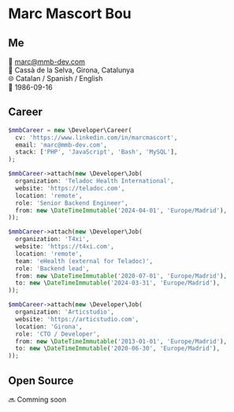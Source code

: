 # Marc Mascort Bou

## Me
:e-mail: [marc@mmb-dev.com](mailto:marc@mmb-dev.com)<br>
📍 Cassà de la Selva, Girona, Catalunya<br>
🌐 Catalan / Spanish / English<br>
🎂 1986-09-16<br>

## Career
```php
$mmbCareer = new \Developer\Career(
  cv: 'https://www.linkedin.com/in/marcmascort',
  email: 'marc@mmb-dev.com',
  stack: ['PHP', 'JavaScript', 'Bash', 'MySQL'],
);

$mmbCareer->attach(new \Developer\Job(
  organization: 'Teladoc Health International',
  website: 'https://teladoc.com',
  location: 'remote',
  role: 'Senior Backend Engineer',
  from: new \DateTimeImmutable('2024-04-01', 'Europe/Madrid'),
));

$mmbCareer->attach(new \Developer\Job(
  organization: 'T4xi',
  website: 'https://t4xi.com',
  location: 'remote',
  team: 'eHealth (external for Teladoc)',
  role: 'Backend lead',
  from: new \DateTimeImmutable('2020-07-01', 'Europe/Madrid'),
  to: new \DateTimeImmutable('2024-03-31', 'Europe/Madrid'),
));

$mmbCareer->attach(new \Developer\Job(
  organization: 'Articstudio',
  website: 'https://articstudio.com',
  location: 'Girona',
  role: 'CTO / Developer',
  from: new \DateTimeImmutable('2013-01-01', 'Europe/Madrid'),
  to: new \DateTimeImmutable('2020-06-30', 'Europe/Madrid'),
));
```

## Open Source
🔜 Comming soon
